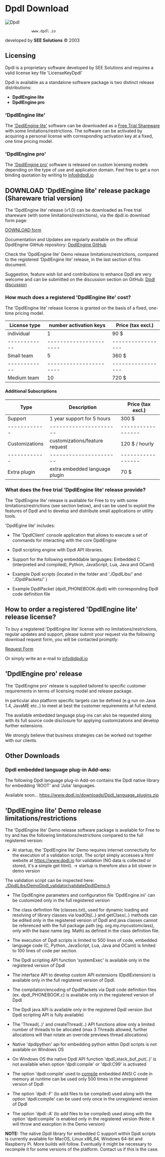 # Dpdl Download

![Dpdl](https://www.dpdl.io/images/dpdl-io.png)

				www.dpdl.io

developed by
**SEE Solutions**
&copy; 2003	



## Licensing

Dpdl is a proprietary software developed by SEE Solutions and requires a valid license key file 'LicenseKeyDpdl'

Dpdl is available as a standalone software package is two distinct release distributions:

- **DpdlEngine lite**
- **DpdlEngine pro**


### 'DpdlEngine lite'

The <ins>'DpdlEngine lite'</ins> software can be downloaded as a <ins>Free Trial Shareware</ins> with some limitations/restrictions. The software can be activated 
by acquiring a personal license with corresponding activation key at a fixed, one time pricing model. 

### 'DpdlEngine pro'

The <ins>'DpdlEngine pro'</ins> software is released on custom licensing models depending on the type of use and application domain.
Feel free to get a non binding quotation by writing to info@dpdl.io


## DOWNLOAD 'DpdlEngine lite' release package (Shareware trial version)

The 'DpdlEngine lite' release (v1.0) can be downloaded as Free trial shareware (with some limitations/restrictions), 
via the dpdl.io download form page:

[DOWNLOAD form](https://www.dpdl.io/download_request.htm)

Documentation and Updates are regularly available on the official DpdlEngine GitHub repository:
[DpdlEngine GitHub](https://github.com/Dpdl-io/DpdlEngine)

Check the 'DpdlEngine lite' Demo release limitations/restrictions, compared to the registered 'DpdlEngine lite' release, in the last section of this document.

Suggestion, feature wish list and contributions to enhance Dpdl are very welcome and can be submitted on the discussion section on GitHub:
[Dpdl discussion](https://github.com/Dpdl-io/DpdlEngine/discussions)


### How much does a registered 'DpdlEngine lite' cost?

The 'DpdlEngine lite' release license is granted on the basis of a fixed, one-time pricing model.

| License type | number activation keys | Price (tax excl.) |
| ------------ | ---------------------- | ----------------- |
| individual   | 1 | 90 $ |
| ------------ | ---------------------- | ----------------- |
| Small team   | 5 | 360 $ |
| ------------ | ---------------------- | ----------------- |
| Medium team  | 10 | 720 $ |


#### Additional Subscriptions

| Type | Description | Price (tax excl.) |
| ------------ | ---------------------- | ----------------- |
| Support   | 1 year support for 5 hours | 300 $ |
| ------------ | ---------------------- | ----------------- |
| Customizations  | customizations/feature request  | 120 $ / hourly |
| ------------ | ---------------------- | ----------------- |
| Extra plugin  | extra embedded language plugin | 70 $ |


### What does the free trial 'DpdlEngine lite' release provide?

The 'DpdlEngine lite' release is available for Free to try with some limitations/restrictions (see section below),
and can be used to exploit the features of Dpdl and to develop and distribute small applications
or utility tools.


'DpdlEgine lite' includes:

* The 'DpdlClient' console application that allows to execute a set of commands for interacting with the core DpdlEngine
	  
* Dpdl scripting engine with Dpdl API libraries.

* Support for the following embeddable languages: Embedded C (interpreted and compiled), Python, JavaScript, Lua, Java and OCaml)
	
* Example Dpdl scripts (located in the folder and './DpdlLibs/' and './DpdlPackets/' )
	
* Example DpdlPacket (dpdl_PHONEBOOK.dpdl) with corresponding Dpdl code definition file
	

## How to order a registered  'DpdlEngine lite' release license?

To buy a registered 'DpdlEngine lite' license with no limitations/restrictions, regular updates and support,
please submit your request via the following download request form, you will be contacted promptly: 

[Request Form](https://www.dpdl.io/index_order.html)

Or simply write an e-mail to info@dpdl.io


## 'DpdlEngine pro' release

The 'DpdlEngine pro' release is supplied tailored to specific customer requirements in terms of licensing model and release package.

In particular also platform specific targets can be defined (e.g run on Java 1.4, JavaME etc..) to meet at best the customer requirements at full extend.

The available embedded language plug-ins can also be requested along with its full source code disclosure for applying customizations and develop further extensions.

We strongly believe that business strategies can be worked out together with our clients.


## Other Downloads

### Dpdl embedded language plug-in Add-ons:

The following Dpdl language plug-in Add-on contains the Dpdl native library for embedding 'ROOT' and 'Julia' languages.

Available soon...
https://www.dpdl.io/downloads/Dpdl_language_plugins.zip


## 'DpdlEngine lite' Demo release limitations/restrictions

	
The 'DpdlEngine lite' Demo release software package is available for Free to try and has the following limitations/restrictions
compared to the full registered version:

* At startup, the 'DpdlEngine lite' Demo requires internet connectivity for the execution of a validation script.
The script simply accesses a html website at https://www.dpdl.io for validation (NO data is collected or stored, it's a simple get html).
-> startup is therefore also a bit slower in demo version
	  
The validation script can be inspected here: 
[./DpdlLibs/DemoDpdl_validator/validateDpdlDemo.h](https://github.com/Dpdl-io/DpdlEngine/blob/main/DpdlLibs/DemoDpdl_validator/validateDpdlDemo.h)

* The DpdlEngine parameters and configuration file 'DpdlEngine.ini' can be customized only in the full registered version
	
* The class definition file (classes.txt), used for dynamic loading and resolving of library classes via loadObj(..) and getClass(..) methods can be edited only in the registered version of Dpdl
and java classes cannot be referenced with the full package path (eg. org.my.mycustomclass), only with the base name (eg. Math) as defined in the class definition file.
	
* The execution of Dpdl scripts is limited to 500 lines of code, embedded language code (C, Python, JavaScript, Lua, Java and OCaml) is limited to 100 lines of code per section.
	
* The Dpdl scripting API function 'systemExec' is available only in the registered version of Dpdl
	
* The interface API to develop custom API extensions (DpdlExtension) is available only in the full registered version of Dpdl.
	
* The compilation/encoding of DpdlPackets via Dpdl code definition files (ex. dpdl_PHONEBOOK.c) is available only in the registered version of Dpdl
	
* The Dpdl java API is available only in the registered Dpdl version (but Dpdl scripting API is fully available)

* The 'Thread(..)' and createThread(..) API functions allow only a limited number of threads to be allocated (max 3 Threads allowed, further allocations will than rotate an override previews thread allocations)

* Native 'dpdlpython' api for embedding python within Dpdl scripts is not available on Windows OS

* On Windows OS the native Dpdl API function 'dpdl_stack_buf_put(..)' is not available when option 'dpdl:compile' or 'dpdl:C99' is activated

* The option 'dpdl:compile' used to <ins>compile</ins> embedded ANSI C code in memory at runtime can be used only 500 times in the unregistered version of Dpdl

* The option 'dpdl:-F' (to add files to be compiled) used along with the option 'dpdl:compile' can be used only once in the unregistered version of Dpdl

* The option 'dpdl:-A' (to add files to be compiled) used along with the option 'dpdl:compile' is enabled only in the registered version (Note: it will throw and execption in the Demo version)

**NOTE:** The native Dpdl library for embedded C support within Dpdl scripts is currently available for MacOS, Linux x86_64, Windows 64-bit and Raspberry Pi. 
More builds will follow. Eventually it might be necessary to recompile it for some versions of the platform.
Contact us if this is the case.



